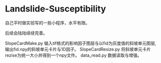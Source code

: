 # Landslide-Susceptibility

自己平时做实验写的一些小程序，水平有限。

后续会陆陆续续完善。

SlopeCardMake.py 输入tif格式的影响因子图层与以fid为灰度值的斜坡单元图层,输出fid.npy的斜坡单元卡片与1D因子。
SlopeCardResize.py 将斜坡单元卡片rezise为统一大小并得到一个npy文件。
data_read.py 数据读取与增强。
